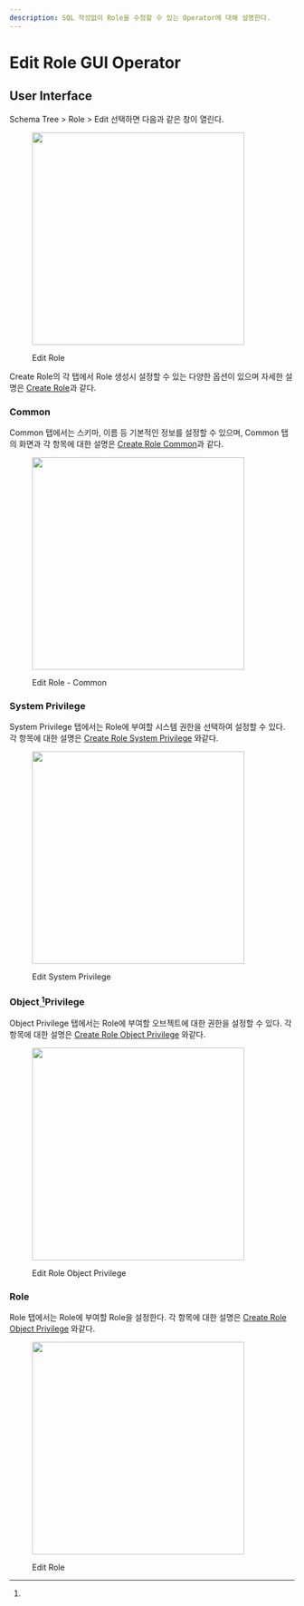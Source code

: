 ```yaml
---
description: SQL 작성없이 Role을 수정할 수 있는 Operator에 대해 설명한다.
---
```


# Edit Role GUI Operator

## User Interface

Schema Tree >  Role > Edit 선택하면 다음과 같은 창이 열린다.

<figure><img src="../../../../../.gitbook/assets/image (12).png" alt="" width="375"><figcaption><p>Edit Role</p></figcaption></figure>

Create Role의 각 탭에서 Role 생성시 설정할 수 있는 다양한 옵션이 있으며 자세한 설명은 [Create Role](../create-gui-operator/create-role-gui-operator.md#user-interface)과 같다.

### Common

Common 탭에서는 스키마, 이름 등 기본적인 정보를 설정할 수 있으며, Common 탭의 화면과 각 항목에 대한 설명은 [Create Role Common](../create-gui-operator/create-table-gui-operator.md#common)과 같다.

<figure><img src="../../../../../.gitbook/assets/image (12).png" alt="" width="375"><figcaption><p>Edit Role - Common</p></figcaption></figure>

### System Privilege

System Privilege 탭에서는 Role에 부여할 시스템 권한을 선택하여 설정할 수 있다.  각 항목에 대한 설명은 [Create Role System Privilege](../create-gui-operator/create-role-gui-operator.md#system-privilege) 와같다.

<figure><img src="../../../../../.gitbook/assets/image (13).png" alt="" width="375"><figcaption><p>Edit System Privilege</p></figcaption></figure>

### Object[ ](#user-content-fn-1)[^1]Privilege

Object Privilege 탭에서는 Role에 부여할 오브젝트에 대한 권한을 설정할 수 있다. 각 항목에 대한 설명은 [Create Role  Object Privilege](../create-gui-operator/create-role-gui-operator.md#object-privilege) 와같다.

<figure><img src="../../../../../.gitbook/assets/image (14).png" alt="" width="375"><figcaption><p>Edit Role Object Privilege</p></figcaption></figure>

### Role

Role 탭에서는 Role에 부여할 Role을 설정한다.  각 항목에 대한 설명은 [Create Role  Object Privilege](../create-gui-operator/create-role-gui-operator.md#role) 와같다.

<figure><img src="../../../../../.gitbook/assets/image (15).png" alt="" width="375"><figcaption><p>Edit Role</p></figcaption></figure>

[^1]: 
